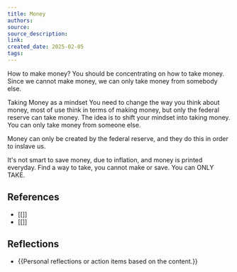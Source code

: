 ```yaml
---
title: Money
authors: 
source: 
source_description: 
link: 
created_date: 2025-02-05
tags:
---
```

How to make money? You should be concentrating on how to take money. Since we cannot make money, we can only take money from somebody else. 

Taking Money as a mindset
You need to change the way you think about money, most of use think in terms of making money, but only the federal reserve can take money. The idea is to shift your mindset into taking money. You can only take money from someone else. 

Money can only be created by the federal reserve, and they do this in order to inslave us.

It's not smart to save money, due to inflation, and money is printed everyday. Find a way to take, you cannot make or save. You can ONLY TAKE. 
## References 
- [[]] 
- [[]] 

## Reflections 
- {{Personal reflections or action items based on the content.}}
